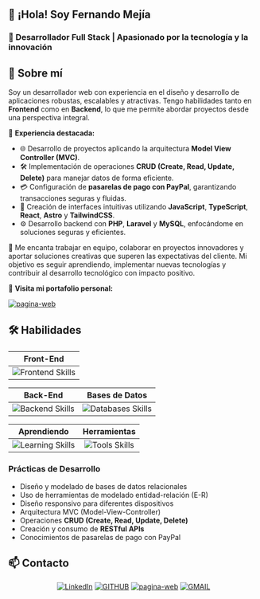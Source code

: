 ##  👋 ¡Hola! Soy **Fernando Mejía**  
### 🌟 Desarrollador Full Stack | Apasionado por la tecnología y la innovación  

## 🌟 Sobre mí  

Soy un desarrollador web con experiencia en el diseño y desarrollo de aplicaciones robustas, escalables y atractivas. Tengo habilidades tanto en **Frontend** como en **Backend**, lo que me permite abordar proyectos desde una perspectiva integral.  

📌 **Experiencia destacada:**  
- 🌐 Desarrollo de proyectos aplicando la arquitectura **Model View Controller (MVC)**.  
- 🛠️ Implementación de operaciones **CRUD (Create, Read, Update, Delete)** para manejar datos de forma eficiente.  
- 💳 Configuración de **pasarelas de pago con PayPal**, garantizando transacciones seguras y fluidas.  
- 🎨 Creación de interfaces intuitivas utilizando **JavaScript**, **TypeScript**, **React**, **Astro** y **TailwindCSS**.  
- ⚙️ Desarrollo backend con **PHP**, **Laravel** y **MySQL**, enfocándome en soluciones seguras y eficientes.  

🤝 Me encanta trabajar en equipo, colaborar en proyectos innovadores y aportar soluciones creativas que superen las expectativas del cliente. Mi objetivo es seguir aprendiendo, implementar nuevas tecnologías y contribuir al desarrollo tecnológico con impacto positivo.  

🔗 **Visita mi portafolio personal:**  

[![pagina-web](https://img.shields.io/static/v1?message=Página-Personal&logo=devbox&label=&color=071D49&logoColor=white&labelColor=&style=for-the-badge)](https://fercode.netlify.app/)

## 🛠️ Habilidades  

### 
**Front-End** | 
:---: | 
<img src="https://skillicons.dev/icons?i=html,css,sass,tailwind,js,typescript,react,astro,vite,jquery,bootstrap,redux" alt="Frontend Skills" /> |

**Back-End** | **Bases de Datos** | 
:---: | :---: | 
<img src="https://skillicons.dev/icons?i=php,laravel,nodejs" alt="Backend Skills" /> | <img src="https://skillicons.dev/icons?i=mysql,sqlite,postgresql" alt="Databases Skills" /> |


**Aprendiendo** | **Herramientas** | 
:---: | :---: | 
<img src="https://skillicons.dev/icons?i=docker" alt="Learning Skills" /> | <img src="https://skillicons.dev/icons?i=git,github,npm,gulp,postman,figma" alt="Tools Skills" /> |


### **Prácticas de Desarrollo**  
- Diseño y modelado de bases de datos relacionales  
- Uso de herramientas de modelado entidad-relación (E-R)  
- Diseño responsivo para diferentes dispositivos  
- Arquitectura MVC (Model-View-Controller)  
- Operaciones **CRUD (Create, Read, Update, Delete)**  
- Creación y consumo de **RESTful APIs**  
- Conocimientos de pasarelas de pago con PayPal

## 📫 Contacto 

<div align="center">

[![LinkedIn](https://img.shields.io/static/v1?message=LinkedIn&logo=readdotcv&label=&color=0077B5&logoColor=white&labelColor=&style=for-the-badge)](https://www.linkedin.com/in/fernando-mejía-866a4b363)
[![GITHUB](https://img.shields.io/static/v1?message=GITHUB&logo=Github&label=&color=22262A&logoColor=white&labelColor=&style=for-the-badge)](https://github.com/FernadoCodeDev)
[![pagina-web](https://img.shields.io/static/v1?message=Página-Personal&logo=devbox&label=&color=071D49&logoColor=white&labelColor=&style=for-the-badge)](https://fercode.netlify.app/)
[![GMAIL](https://img.shields.io/static/v1?message=GMAIl-fernandomejiadev@gmail&logo=gmail&label=&color=EA4335&logoColor=white&labelColor=&style=for-the-badge)](mailto:fernandomejiadev@gmail.com)

</div>



